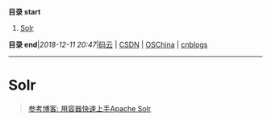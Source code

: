 **目录 start**

1. [Solr](#solr)

**目录 end**|_2018-12-11 20:47_|[码云](https://gitee.com/gin9) | [CSDN](http://blog.csdn.net/kcp606) | [OSChina](https://my.oschina.net/kcp1104) | [cnblogs](http://www.cnblogs.com/kuangcp)
****************************************
# Solr

> [参考博客: 用容器快速上手Apache Solr](http://qinghua.github.io/solr/)